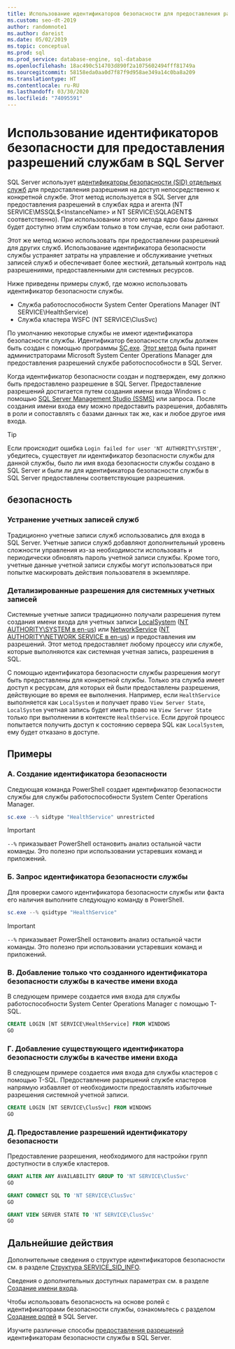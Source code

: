```yaml
---
title: Использование идентификаторов безопасности для предоставления разрешений службам
ms.custom: seo-dt-2019
author: randomnote1
ms.author: dareist
ms.date: 05/02/2019
ms.topic: conceptual
ms.prod: sql
ms.prod_service: database-engine, sql-database
ms.openlocfilehash: 18ac490c514703d890f2a1075602494fff81749a
ms.sourcegitcommit: 58158eda0aa0d7f87f9d958ae349a14c0ba8a209
ms.translationtype: HT
ms.contentlocale: ru-RU
ms.lasthandoff: 03/30/2020
ms.locfileid: "74095591"
---
```

# <a name="using-service-sids-to-grant-permissions-to-services-in-sql-server"></a>Использование идентификаторов безопасности для предоставления разрешений службам в SQL Server

SQL Server использует [идентификаторы безопасности (SID) отдельных служб](https://support.microsoft.com/help/2620201/sql-server-uses-a-service-sid-to-provide-service-isolation) для предоставления разрешения на доступ непосредственно к конкретной службе. Этот метод используется в SQL Server для предоставления разрешений в службах ядра и агента (NT SERVICE\MSSQL$<InstanceName> и NT SERVICE\SQLAGENT$<InstanceName> соответственно). При использовании этого метода ядро базы данных будет доступно этим службам только в том случае, если они работают.

Этот же метод можно использовать при предоставлении разрешений для других служб. Использование идентификатора безопасности службы устраняет затраты на управление и обслуживание учетных записей служб и обеспечивает более жесткий, детальный контроль над разрешениями, предоставленными для системных ресурсов.

Ниже приведены примеры служб, где можно использовать идентификатор безопасности службы.

- Служба работоспособности System Center Operations Manager (NT SERVICE\HealthService)
- Служба кластера WSFC (NT SERVICE\ClusSvc)

По умолчанию некоторые службы не имеют идентификатора безопасности службы. Идентификатор безопасности службы должен быть создан с помощью программы [SC.exe](/windows/desktop/services/configuring-a-service-using-sc). [Этот метод](https://kevinholman.com/2016/08/25/sql-mp-run-as-accounts-no-longer-required/) была принят администраторами Microsoft System Center Operations Manager для предоставления разрешений службе работоспособности в SQL Server.

Когда идентификатор безопасности создан и подтвержден, ему должно быть предоставлено разрешение в SQL Server. Предоставление разрешений достигается путем создания имени входа Windows с помощью [SQL Server Management Studio (SSMS)](/sql/ssms/download-sql-server-management-studio-ssms) или запроса. После создания имени входа ему можно предоставить разрешения, добавлять в роли и сопоставлять с базами данных так же, как и любое другое имя входа.

> [!TIP]
> Если происходит ошибка `Login failed for user 'NT AUTHORITY\SYSTEM'`, убедитесь, существует ли идентификатор безопасности службы для данной службы, было ли имя входа безопасности службы создано в SQL Server и были ли для идентификатора безопасности службы в SQL Server предоставлены соответствующие разрешения.

## <a name="security"></a>безопасность

### <a name="eliminate-service-accounts"></a>Устранение учетных записей служб

Традиционно учетные записи служб использовались для входа в SQL Server. Учетные записи служб добавляют дополнительный уровень сложности управления из-за необходимости использовать и периодически обновлять пароль учетной записи службы. Кроме того, учетные данные учетной записи службы могут использоваться при попытке маскировать действия пользователя в экземпляре.

### <a name="granular-permissions-to-system-accounts"></a>Детализированные разрешения для системных учетных записей

Системные учетные записи традиционно получали разрешения путем создания имени входа для учетных записи [LocalSystem](https://msdn.microsoft.com/library/windows/desktop/ms684190) ([NT AUTHORITY\SYSTEM в en-us](/sql/database-engine/configure-windows/configure-windows-service-accounts-and-permissions#Localized_service_names)) или [NetworkService](/windows/desktop/Services/networkservice-account) ([NT AUTHORITY\NETWORK SERVICE в en-us](/sql/database-engine/configure-windows/configure-windows-service-accounts-and-permissions?#Localized_service_names)) и предоставления им разрешений. Этот метод предоставляет любому процессу или службе, которые выполняются как системная учетная запись, разрешения в SQL.

С помощью идентификатора безопасности службы разрешения могут быть предоставлены для конкретной службы. Только эта служба имеет доступ к ресурсам, для которых ей были предоставлены разрешения, действующие во время ее выполнения. Например, если `HealthService` выполняется как `LocalSystem` и получает право `View Server State`, `LocalSystem` учетная запись будет иметь право на `View Server State` только при выполнении в контексте `HealthService`. Если другой процесс попытается получить доступ к состоянию сервера SQL как `LocalSystem`, ему будет отказано в доступе.

## <a name="examples"></a>Примеры

### <a name="a-create-a-service-sid"></a>A. Создание идентификатора безопасности

Следующая команда PowerShell создает идентификатор безопасности службы для службы работоспособности System Center Operations Manager.

```PowerShell
sc.exe --% sidtype "HealthService" unrestricted
```

> [!IMPORTANT]
> `--%` приказывает PowerShell остановить анализ остальной части команды. Это полезно при использовании устаревших команд и приложений.

### <a name="b-query-a-service-sid"></a>Б. Запрос идентификатора безопасности службы

Для проверки самого идентификатора безопасности службы или факта его наличия выполните следующую команду в PowerShell.

```PowerShell
sc.exe --% qsidtype "HealthService"
```

> [!IMPORTANT]
> `--%` приказывает PowerShell остановить анализ остальной части команды. Это полезно при использовании устаревших команд и приложений.

### <a name="c-add-a-newly-created-service-sid-as-a-login"></a>В. Добавление только что созданного идентификатора безопасности службы в качестве имени входа

В следующем примере создается имя входа для службы работоспособности System Center Operations Manager с помощью T-SQL.

```SQL
CREATE LOGIN [NT SERVICE\HealthService] FROM WINDOWS
GO
```

### <a name="d-add-an-existing-service-sid-as-a-login"></a>Г. Добавление существующего идентификатора безопасности службы в качестве имени входа

В следующем примере создается имя входа для службы кластеров с помощью T-SQL. Предоставление разрешений службе кластеров напрямую избавляет от необходимости предоставлять избыточные разрешения системной учетной записи.

```SQL
CREATE LOGIN [NT SERVICE\ClusSvc] FROM WINDOWS
GO
```

### <a name="e-grant-permissions-to-a-service-sid"></a>Д. Предоставление разрешений идентификатору безопасности

Предоставление разрешения, необходимого для настройки групп доступности в службе кластеров.

```SQL
GRANT ALTER ANY AVAILABILITY GROUP TO 'NT SERVICE\ClusSvc'
GO

GRANT CONNECT SQL TO 'NT SERVICE\ClusSvc'
GO

GRANT VIEW SERVER STATE TO 'NT SERVICE\ClusSvc'
GO
```

## <a name="next-steps"></a>Дальнейшие действия

Дополнительные сведения о структуре идентификаторов безопасности см. в разделе [Структура SERVICE_SID_INFO](/windows/win32/api/winsvc/ns-winsvc-service_sid_info).

Сведения о дополнительных доступных параметрах см. в разделе [Создание имени входа](/sql/t-sql/statements/create-login-transact-sql).

Чтобы использовать безопасность на основе ролей с идентификаторами безопасности службы, ознакомьтесь с разделом [Создание ролей](/sql/t-sql/statements/create-role-transact-sql) в SQL Server.

Изучите различные способы [предоставления разрешений](/sql/t-sql/statements/grant-transact-sql) идентификаторам безопасности службы в SQL Server.
